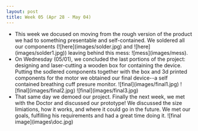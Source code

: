 ```yaml
---
layout: post
title: Week 05 (Apr 28 - May 04)
---
```


<ul>
  <li>This week we docused on moving from the rough version of the product we had to something presentable and self-contained. We soldered all our components (![here](images/solder.jpg) and ![here](images/solder1.jpg)) leaving behind this mess: ![mess](images/mess). </li>
  <li>On Wednesday (05/01), we concluded the last portions of the project: designing and laser-cutting a wooden box for containing the device. Putting the sodlered components together with the box and 3d printed components for the motor we obtained our final device--a self contained breathing cuff presure monitor. 
  ![final](images/final1.jpg)
  ![final](images/final2.jpg) 
    ![final](images/final3.jpg)
 </li>
  <li>That same day we demoed our project. Finally the next week, we met with the Doctor and discussed our prototype! We discussed the size limiations, how it works, and where it could go in the future. We met our goals, fulfilling his requirements and had a great time doing it. ![final image](images\doc.jpg)</li>
</ul>

